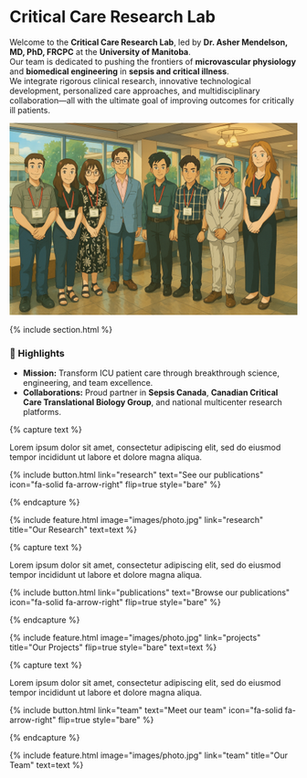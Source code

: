 ---
---

# Critical Care Research Lab 

Welcome to the **Critical Care Research Lab**, led by **Dr. Asher Mendelson, MD, PhD, FRCPC** at the **University of Manitoba**.  
Our team is dedicated to pushing the frontiers of **microvascular physiology** and **biomedical engineering** in **sepsis and critical illness**.  
We integrate rigorous clinical research, innovative technological development, personalized care approaches, and multidisciplinary collaboration—all with the ultimate goal of improving outcomes for critically ill patients.

![plain image](/images/Mendelson_Lab.png)


{% include section.html %}

### 🌟 Highlights

- **Mission:** Transform ICU patient care through breakthrough science, engineering, and team excellence.
- **Collaborations:** Proud partner in **Sepsis Canada**, **Canadian Critical Care Translational Biology Group**, and national multicenter research platforms.

{% capture text %}

Lorem ipsum dolor sit amet, consectetur adipiscing elit, sed do eiusmod tempor incididunt ut labore et dolore magna aliqua.

{%
  include button.html
  link="research"
  text="See our publications"
  icon="fa-solid fa-arrow-right"
  flip=true
  style="bare"
%}

{% endcapture %}

{%
  include feature.html
  image="images/photo.jpg"
  link="research"
  title="Our Research"
  text=text
%}

{% capture text %}

Lorem ipsum dolor sit amet, consectetur adipiscing elit, sed do eiusmod tempor incididunt ut labore et dolore magna aliqua.

{%
  include button.html
  link="publications"
  text="Browse our publications"
  icon="fa-solid fa-arrow-right"
  flip=true
  style="bare"
%}

{% endcapture %}

{%
  include feature.html
  image="images/photo.jpg"
  link="projects"
  title="Our Projects"
  flip=true
  style="bare"
  text=text
%}

{% capture text %}

Lorem ipsum dolor sit amet, consectetur adipiscing elit, sed do eiusmod tempor incididunt ut labore et dolore magna aliqua.

{%
  include button.html
  link="team"
  text="Meet our team"
  icon="fa-solid fa-arrow-right"
  flip=true
  style="bare"
%}

{% endcapture %}

{%
  include feature.html
  image="images/photo.jpg"
  link="team"
  title="Our Team"
  text=text
%}

